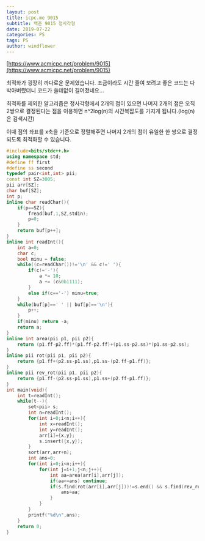 ```yaml
---
layout: post
title: icpc.me 9015
subtitle: 백준 9015 정사각형
date: 2019-07-22
categories: PS
tags: PS
author: windflower
---
```


[https://www.acmicpc.net/problem/9015](https://www.acmicpc.net/problem/9015)

최적화가 굉장히 까다로운 문제였습니다. 조금이라도 시간 줄여 보려고 좋은 코드는 다 박아버렸더니 코드가 쓸데없이 길어졌네요...

최적화를 제외한 알고리즘은 정사각형에서 2개의 점이 있으면 나머지 2개의 점은 오직 2쌍으로 결정된다는 점을 이용하면 n^2log(n)의 시간복잡도를 가지게 됩니다.(log(n)은 검색시간)

이때 점의 좌표를 x축을 기준으로 정렬해주면 나머지 2개의 점이 유일한 한 쌍으로 결정되도록 최적화할 수 있습니다.

```cpp
#include<bits/stdc++.h>
using namespace std;
#define ff first
#define ss second
typedef pair<int,int> pii;
const int SZ=3005;
pii arr[SZ];
char buf[SZ];
int p;
inline char readChar(){
	if(p==SZ){
		fread(buf,1,SZ,stdin);
		p=0;
	}
	return buf[p++];
}
inline int readInt(){
	int a=0;
	char c;
	bool minu = false;
	while((c=readChar())!='\n' && c!=' '){
		if(c!='-'){
			a *= 10;
			a += (c&0b1111);
		}
		else if(c=='-') minu=true;
	}
	while(buf[p]==' ' || buf[p]=='\n'){
		p++;
	}
	if(minu) return -a;
	return a;
}
inline int area(pii p1, pii p2){
	return (p1.ff-p2.ff)*(p1.ff-p2.ff)+(p1.ss-p2.ss)*(p1.ss-p2.ss);
}
inline pii rot(pii p1, pii p2){
	return {p1.ff+(p2.ss-p1.ss),p1.ss-(p2.ff-p1.ff)};
}
inline pii rev_rot(pii p1, pii p2){
	return {p1.ff-(p2.ss-p1.ss),p1.ss+(p2.ff-p1.ff)};
}
int main(void){
	int t=readInt();
	while(t--){
		set<pii> s;
		int n=readInt();
		for(int i=0;i<n;i++){
			int x=readInt();
			int y=readInt();
			arr[i]={x,y};
			s.insert({x,y});
		}
		sort(arr,arr+n);
		int ans=0;
		for(int i=0;i<n;i++){
			for(int j=i+1;j<n;j++){
				int aa=area(arr[i],arr[j]);
				if(aa<=ans) continue;
				if(s.find(rot(arr[i],arr[j]))!=s.end() && s.find(rev_rot(arr[j],arr[i]))!=s.end()){
					ans=aa;
				}
			}
		}
		printf("%d\n",ans);
	}
	return 0;
}
```
